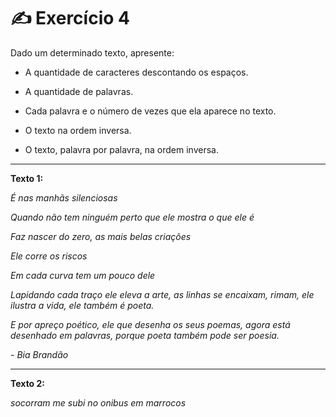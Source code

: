 # ✍️ Exercício 4
Dado um determinado texto, apresente:

- A quantidade de caracteres descontando os espaços.

- A quantidade de palavras.

- Cada palavra e o número de vezes que ela aparece no texto.

- O texto na ordem inversa.

- O texto, palavra por palavra, na ordem inversa.

-----

**Texto 1:**

*É nas manhãs silenciosas*

*Quando não tem ninguém perto que ele mostra o que ele é*

*Faz nascer do zero, as mais belas criações*

*Ele corre os riscos*

*Em cada curva tem um pouco dele*

*Lapidando cada traço ele eleva a arte, as linhas se encaixam, rimam, ele ilustra a vida, ele também é poeta.*

*E por apreço poético, ele que desenha os seus poemas, agora está desenhado em palavras, porque poeta também pode ser poesia.*

*- Bia Brandão*

------

**Texto 2:**

*socorram me subi no onibus em marrocos*

